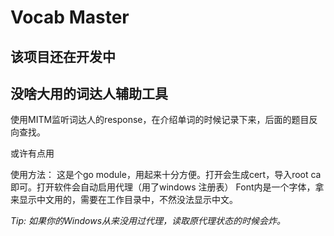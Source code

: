 # Vocab Master
## 该项目还在开发中

## 没啥大用的词达人辅助工具

使用MITM监听词达人的response，在介绍单词的时候记录下来，后面的题目反向查找。

或许有点用


使用方法：
这是个go module，用起来十分方便。打开会生成cert，导入root ca即可。打开软件会自动启用代理（用了windows 注册表）
Font内是一个字体，拿来显示中文用的，需要在工作目录中，不然没法显示中文。


*Tip:
如果你的Windows从来没用过代理，读取原代理状态的时候会炸。*
